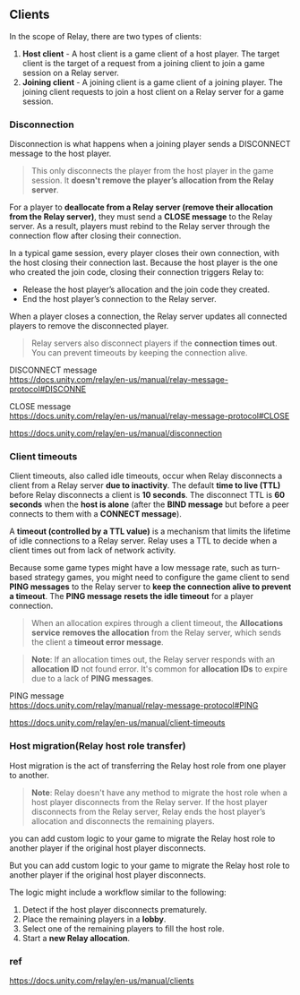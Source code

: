 ## Clients
In the scope of Relay, there are two types of clients:

1. **Host client** - A host client is a game client of a host player. The target client is the target of a request from a joining client to join a game session on a Relay server.
2. **Joining client** - A joining client is a game client of a joining player. The joining client requests to join a host client on a Relay server for a game session.


### Disconnection

Disconnection is what happens when a joining player sends a DISCONNECT message to the host player. 

> This only disconnects the player from the host player in the game session. It **doesn't remove the player’s allocation from the Relay server**.

For a player to **deallocate from a Relay server (remove their allocation from the Relay server)**, they must send a **CLOSE message** to the Relay server. As a result, players must rebind to the Relay server through the connection flow after closing their connection.

In a typical game session, every player closes their own connection, with the host closing their connection last. Because the host player is the one who created the join code, closing their connection triggers Relay to:

- Release the host player’s allocation and the join code they created.
- End the host player’s connection to the Relay server.

When a player closes a connection, the Relay server updates all connected players to remove the disconnected player.

> Relay servers also disconnect players if the **connection times out**. You can prevent timeouts by keeping the connection alive.

DISCONNECT message \
https://docs.unity.com/relay/en-us/manual/relay-message-protocol#DISCONNE

CLOSE message \
https://docs.unity.com/relay/en-us/manual/relay-message-protocol#CLOSE

https://docs.unity.com/relay/en-us/manual/disconnection

### Client timeouts

Client timeouts, also called idle timeouts, occur when Relay disconnects a client from a Relay server **due to inactivity**. The default **time to live (TTL)** before Relay disconnects a client is **10 seconds**. The disconnect TTL is **60 seconds** when the **host is alone** (after the **BIND message** but before a peer connects to them with a **CONNECT message**).

A **timeout (controlled by a TTL value)** is a mechanism that limits the lifetime of idle connections to a Relay server. Relay uses a TTL to decide when a client times out from lack of network activity.

Because some game types might have a low message rate, such as turn-based strategy games, you might need to configure the game client to send **PING messages** to the Relay server to **keep the connection alive to prevent a timeout**. The **PING message** **resets the idle timeout** for a player connection.

> When an allocation expires through a client timeout, the **Allocations service** **removes the allocation** from the Relay server, which sends the client a **timeout error message**.

> **Note**: If an allocation times out, the Relay server responds with an **allocation ID** not found error. It's common for **allocation IDs** to expire due to a lack of **PING messages**.


PING message \
https://docs.unity.com/relay/manual/relay-message-protocol#PING

https://docs.unity.com/relay/en-us/manual/client-timeouts


### Host migration(Relay host role transfer)

Host migration is the act of transferring the Relay host role from one player to another.

> **Note**: Relay doesn't have any method to migrate the host role when a host player disconnects from the Relay server. If the host player disconnects from the Relay server, Relay ends the host player’s allocation and disconnects the remaining players.

you can add custom logic to your game to migrate the Relay host role to another player if the original host player disconnects.

But you can add custom logic to your game to migrate the Relay host role to another player if the original host player disconnects.

The logic might include a workflow similar to the following:

1. Detect if the host player disconnects prematurely.
2. Place the remaining players in a **lobby**.
3. Select one of the remaining players to fill the host role.
4. Start a **new Relay allocation**.

### ref
https://docs.unity.com/relay/en-us/manual/clients

